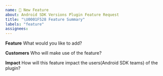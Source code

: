 ```yaml
---
name: 🔨 New Feature
about: Android SDK Versions Plugin Feature Request
title: "\U0001F528 Feature Summary"
labels: "feature"
assignees:
---
```


**Feature**
What would you like to add?

**Customers**
Who will make use of the feature?

**Impact**
How will this feature impact the users(Android SDK teams) of the plugin?